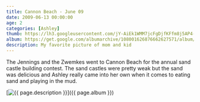 ```yaml
---
title: Cannon Beach - June 09
date: 2009-06-13 00:00:00
age: 2
categories: [Ashley]
thumb: https://lh3.googleusercontent.com/jY-AiEk1WMM7jcFgDjfKFfm8j5AP4-cXkTU6jvrj7fL78FGRq3VJDxNA5oA2oRTjIiQbL_NCrXL5DG9IJA=w293-h220
album: https://get.google.com/albumarchive/108001626876662627571/album/AF1QipPC5DF1O0UHaOToCaI6SXmIpJMdwo9Q3QUvffQg?authKey=CNyKwOKhrrbHkgE
description: My favorite picture of mom and kid
---
```

The Jennings and the Zwemkes went to Cannon Beach for the annual sand castle building contest. The sand castles were pretty weak but the sand was delicious and Ashley really came into her own when it comes to eating sand and playing in the mud.

[<img src="{{ page.thumb }}" alt="{{ page.description }}" class="wyseguys-album"/>]({{ page.album }})